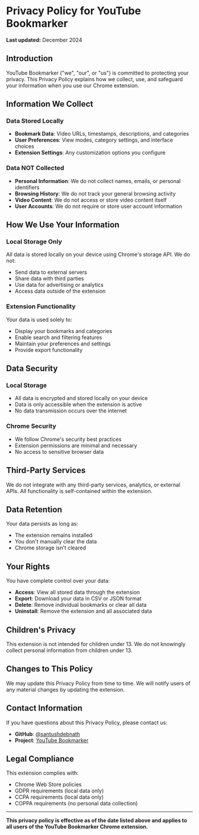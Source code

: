 # Privacy Policy for YouTube Bookmarker

**Last updated:** December 2024

## Introduction

YouTube Bookmarker ("we", "our", or "us") is committed to protecting your privacy. This Privacy Policy explains how we collect, use, and safeguard your information when you use our Chrome extension.

## Information We Collect

### Data Stored Locally
- **Bookmark Data**: Video URLs, timestamps, descriptions, and categories
- **User Preferences**: View modes, category settings, and interface choices
- **Extension Settings**: Any customization options you configure

### Data NOT Collected
- **Personal Information**: We do not collect names, emails, or personal identifiers
- **Browsing History**: We do not track your general browsing activity
- **Video Content**: We do not access or store video content itself
- **User Accounts**: We do not require or store user account information

## How We Use Your Information

### Local Storage Only
All data is stored locally on your device using Chrome's storage API. We do not:
- Send data to external servers
- Share data with third parties
- Use data for advertising or analytics
- Access data outside of the extension

### Extension Functionality
Your data is used solely to:
- Display your bookmarks and categories
- Enable search and filtering features
- Maintain your preferences and settings
- Provide export functionality

## Data Security

### Local Storage
- All data is encrypted and stored locally on your device
- Data is only accessible when the extension is active
- No data transmission occurs over the internet

### Chrome Security
- We follow Chrome's security best practices
- Extension permissions are minimal and necessary
- No access to sensitive browser data

## Third-Party Services

We do not integrate with any third-party services, analytics, or external APIs. All functionality is self-contained within the extension.

## Data Retention

Your data persists as long as:
- The extension remains installed
- You don't manually clear the data
- Chrome storage isn't cleared

## Your Rights

You have complete control over your data:
- **Access**: View all stored data through the extension
- **Export**: Download your data in CSV or JSON format
- **Delete**: Remove individual bookmarks or clear all data
- **Uninstall**: Remove the extension and all associated data

## Children's Privacy

This extension is not intended for children under 13. We do not knowingly collect personal information from children under 13.

## Changes to This Policy

We may update this Privacy Policy from time to time. We will notify users of any material changes by updating the extension.

## Contact Information

If you have questions about this Privacy Policy, please contact us:
- **GitHub**: [@santushdebnath](https://github.com/santushdebnath)
- **Project**: [YouTube Bookmarker](https://github.com/santushdebnath/youtube-bookmarker)

## Legal Compliance

This extension complies with:
- Chrome Web Store policies
- GDPR requirements (local data only)
- CCPA requirements (local data only)
- COPPA requirements (no personal data collection)

---

**This privacy policy is effective as of the date listed above and applies to all users of the YouTube Bookmarker Chrome extension.**
